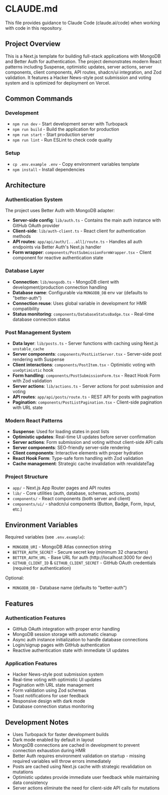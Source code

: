 # CLAUDE.md

This file provides guidance to Claude Code (claude.ai/code) when working with code in this repository.

## Project Overview

This is a Next.js template for building full-stack applications with MongoDB and Better Auth for authentication. The project demonstrates modern React patterns including Suspense, optimistic updates, server actions, server components, client components, API routes, shadcn/ui integration, and Zod validation. It features a Hacker News-style post submission and voting system and is optimized for deployment on Vercel.

## Common Commands

### Development
- `npm run dev` - Start development server with Turbopack
- `npm run build` - Build the application for production
- `npm run start` - Start production server
- `npm run lint` - Run ESLint to check code quality

### Setup
- `cp .env.example .env` - Copy environment variables template
- `npm install` - Install dependencies

## Architecture

### Authentication System
The project uses Better Auth with MongoDB adapter:
- **Server-side config**: `lib/auth.ts` - Contains the main auth instance with GitHub OAuth provider
- **Client-side**: `lib/auth-client.ts` - React client for authentication methods
- **API routes**: `app/api/auth/[...all]/route.ts` - Handles all auth endpoints via Better Auth's Next.js handler
- **Form wrapper**: `components/PostSubmissionFormWrapper.tsx` - Client component for reactive authentication state

### Database Layer
- **Connection**: `lib/mongodb.ts` - MongoDB client with development/production connection handling
- **Database name**: Configurable via `MONGODB_DB` env var (defaults to "better-auth")
- **Connection reuse**: Uses global variable in development for HMR compatibility
- **Status monitoring**: `components/DatabaseStatusBadge.tsx` - Real-time database connection status

### Post Management System
- **Data layer**: `lib/posts.ts` - Server functions with caching using Next.js `unstable_cache`
- **Server components**: `components/PostListServer.tsx` - Server-side post rendering with Suspense
- **Client interactions**: `components/PostItem.tsx` - Optimistic voting with `useOptimistic` hook
- **Form handling**: `components/PostSubmissionForm.tsx` - React Hook Form with Zod validation
- **Server actions**: `lib/actions.ts` - Server actions for post submission and voting
- **API routes**: `app/api/posts/route.ts` - REST API for posts with pagination
- **Pagination**: `components/PostListPagination.tsx` - Client-side pagination with URL state

### Modern React Patterns
- **Suspense**: Used for loading states in post lists
- **Optimistic updates**: Real-time UI updates before server confirmation
- **Server actions**: Form submission and voting without client-side API calls
- **Server components**: SEO-friendly server-side rendering
- **Client components**: Interactive elements with proper hydration
- **React Hook Form**: Type-safe form handling with Zod validation
- **Cache management**: Strategic cache invalidation with revalidateTag

### Project Structure
- `app/` - Next.js App Router pages and API routes
- `lib/` - Core utilities (auth, database, schemas, actions, posts)
- `components/` - React components (both server and client)
- `components/ui/` - shadcn/ui components (Button, Badge, Form, Input, etc.)

## Environment Variables

Required variables (see `.env.example`):
- `MONGODB_URI` - MongoDB Atlas connection string
- `BETTER_AUTH_SECRET` - Secure secret key (minimum 32 characters)
- `BETTER_AUTH_URL` - Base URL for auth (http://localhost:3000 for dev)
- `GITHUB_CLIENT_ID` & `GITHUB_CLIENT_SECRET` - GitHub OAuth credentials (required for authentication)

Optional:
- `MONGODB_DB` - Database name (defaults to "better-auth")

## Features

### Authentication Features
- GitHub OAuth integration with proper error handling
- MongoDB session storage with automatic cleanup
- Async auth instance initialization to handle database connections
- Login/signup pages with GitHub authentication
- Reactive authentication state with immediate UI updates

### Application Features
- Hacker News-style post submission system
- Real-time voting with optimistic UI updates
- Pagination with URL state management
- Form validation using Zod schemas
- Toast notifications for user feedback
- Responsive design with dark mode
- Database connection status monitoring

## Development Notes

- Uses Turbopack for faster development builds
- Dark mode enabled by default in layout
- MongoDB connections are cached in development to prevent connection exhaustion during HMR
- Better Auth requires environment validation on startup - missing required variables will throw errors immediately
- Posts are cached using Next.js cache with strategic revalidation on mutations
- Optimistic updates provide immediate user feedback while maintaining data consistency
- Server actions eliminate the need for client-side API calls for mutations